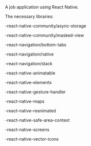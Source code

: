 A job application using React Native.

The necessary libraries:

-react-native-community/async-storage

-react-native-community/masked-view

-react-navigation/bottom-tabs

-react-navigation/native

-react-navigation/stack

-react-native-animatable

-react-native-elements

-react-native-gesture-handler

-react-native-maps

-react-native-reanimated

-react-native-safe-area-context

-react-native-screens

-react-native-vector-icons

